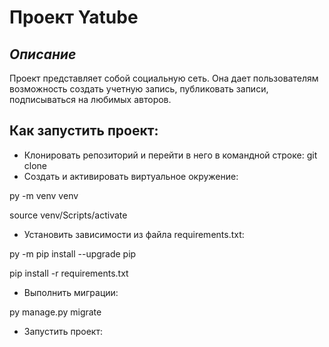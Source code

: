 # Проект Yatube
## _Описание_

Проект представляет собой социальную сеть. Она дает пользователям возможность создать учетную запись, публиковать записи, подписываться на любимых авторов.

## Как запустить проект:

- Клонировать репозиторий и перейти в него в командной строке:
git clone 
- Cоздать и активировать виртуальное окружение:

py -m venv venv

source venv/Scripts/activate

- Установить зависимости из файла requirements.txt:

py -m pip install --upgrade pip

pip install -r requirements.txt

- Выполнить миграции:

py manage.py migrate

- Запустить проект:


